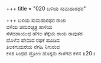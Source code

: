 +++
title = "020 ಬಳಿಯ ಸುಮಹಾರಥರ"

+++
ಬಳಿಯ ಸುಮಹಾರಥರ ರಾಜಾ  
ವಳಿಯ ಚಮರಚ್ಛತ್ರ ಪಾಳಿಯ  
ಸೆಳೆದಡಾಯುಧ ಹೆಗಲ ತೆಕ್ಕೆಯ ರಾಯ ರಾವುತರ  
ಹೊಳೆವ ಹೇಮದ ರಥಕೆ ಹೂಡಿದ  
ತಿಲಕಗುದುರೆಯ ನೆಗಹಿ ನಿಗುರುವ  
ಕಳಶ ಸಿಂಧದ ದ್ರೋಣ ಹೊಕ್ಕನು ಕಾಳೆಗದ ಕಳನ    ॥20॥